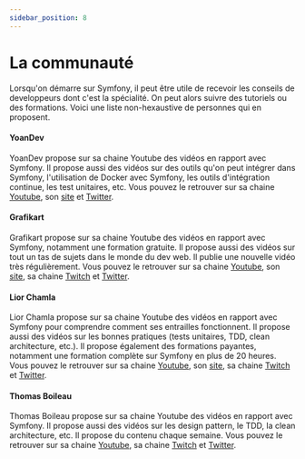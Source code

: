 ```yaml
---
sidebar_position: 8
---
```


# La communauté

Lorsqu'on démarre sur Symfony, il peut être utile de recevoir les conseils de developpeurs dont c'est la spécialité. On peut alors suivre des tutoriels ou des formations. Voici une liste non-hexaustive de personnes qui en proposent.

#### YoanDev

YoanDev propose sur sa chaine Youtube des vidéos en rapport avec Symfony. Il propose aussi des vidéos sur des outils qu'on peut intégrer dans Symfony, l'utilisation de Docker avec Symfony, les outils d'intégration continue, les test unitaires, etc. Vous pouvez le retrouver sur sa chaine [Youtube](https://www.youtube.com/c/yoandevco), son [site](https://www.youtube.com/c/yoandevco) et [Twitter](https://twitter.com/yOyO38).


#### Grafikart

Grafikart propose sur sa chaine Youtube des vidéos en rapport avec Symfony, notamment une formation gratuite. Il propose aussi des vidéos sur tout un tas de sujets dans le monde du dev web. Il publie une nouvelle vidéo très régulièrement. Vous pouvez le retrouver sur sa chaine [Youtube](https://www.youtube.com/c/grafikart), son [site](https://grafikart.fr/), sa chaine [Twitch](https://www.twitch.tv/grafikart) et [Twitter](https://twitter.com/grafikart_fr).

#### Lior Chamla

Lior Chamla propose sur sa chaine Youtube des vidéos en rapport avec Symfony pour comprendre comment ses entrailles fonctionnent. Il propose aussi des vidéos sur les bonnes pratiques (tests unitaires, TDD, clean architecture, etc.). Il propose également des formations payantes, notamment une formation complète sur Symfony en plus de 20 heures. Vous pouvez le retrouver sur sa chaine [Youtube](https://www.youtube.com/c/LiorCHAMLA), son [site](https://learn.web-develop.me/), sa chaine [Twitch](https://www.twitch.tv/liior?lang=fr) et [Twitter](https://twitter.com/LiiorC).


#### Thomas Boileau

Thomas Boileau propose sur sa chaine Youtube des vidéos en rapport avec Symfony. Il propose aussi des vidéos sur les design pattern, le TDD, la clean architecture, etc. Il propose du contenu chaque semaine. Vous pouvez le retrouver sur sa chaine [Youtube](https://www.youtube.com/c/ThomasBoileau), sa chaine [Twitch](https://www.twitch.tv/toham) et [Twitter](https://twitter.com/boileau_thomas).